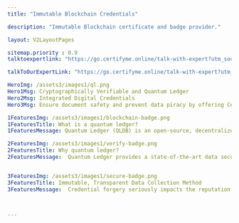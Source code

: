 ```yaml
---
title: "Immutable Blockchain Credentials"

description: "Immutable Blockchain certificate and badge provider."

layout: V2LayoutPages

sitemap.priority : 0.9
talktoexpertlink: "https://go.certifyme.online/talk-with-expert?utm_source=quantum-ledger&utm_medium=hero&utm_campaign=Talk+to+the+expert"

talkToOurExpertLink: "https://go.certifyme.online/talk-with-expert?utm_source=quantum-ledger&utm_medium=review&utm_campaign=Talk+to+our+expert"

HeroImg: /assets3/images1/ql.png
Hero1Msg: Cryptographically Verifiable and Quantum Ledger 
Hero2Msg: Integrated Digital Credentials
Hero3Msg: Ensure document safety and prevent data piracy by offering CertifyMe-approved digital badges and credentials to learners.

1FeaturesImg: /assets3/images1/blockchain-badge.png
1FeaturesTitle: What is a quantum ledger?
1FeaturesMessage: Quantum Ledger (QLDB) is an open-source, decentralized ledger database that stores every detail without the flexibility of removing or deleting an entry or modifying the history.

2FeaturesImg: /assets3/images1/verify-badge.png
2FeaturesTitle: Why quantum ledger?
2FeaturesMessage:  Quantum Ledger provides a state-of-the-art data security mechanism that simplifies complex record maintenance. It’s an ideal application for digital credentials as the ledger database retains the footprint of a digital certificate.<br><br>QLDB has no single point of failure or downtime because it runs on many nodes in parallel, which can be located anywhere in the world. It is also highly scalable as more nodes are added without any downside since Quantum Ledger becomes more fault tolerant and more reliable with the number of nodes available.<br><br>Its different levels of encryption schemes such as symmetric encryption and asymmetric encryption safeguard user data. Organizations can verify the authenticity of the credentials using the unique Quantum ledger id.


3FeaturesImg: /assets3/images1/secure-badge.png
3FeaturesTitle: Immutable, Transparent Data Collection Method
3FeaturesMessage:  Credential forgery seriously impacts the reputation of an organization. To address this, CertifyMe has introduced digital badges and certificates that store details in a quantum ledger database that allows account activity monitoring and tracking of the level of engagement. 



---
```

